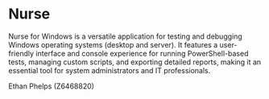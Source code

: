 # Nurse

Nurse for Windows is a versatile application for testing and debugging Windows operating systems (desktop and server). It features a user-friendly interface and console experience for running PowerShell-based tests, managing custom scripts, and exporting detailed reports, making it an essential tool for system administrators and IT professionals.

Ethan Phelps (Z6468820)
